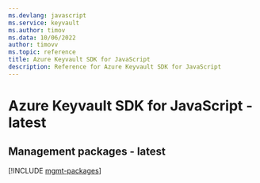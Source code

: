 ```yaml
---
ms.devlang: javascript
ms.service: keyvault
ms.author: timov
ms.data: 10/06/2022
author: timovv
ms.topic: reference
title: Azure Keyvault SDK for JavaScript
description: Reference for Azure Keyvault SDK for JavaScript
---
```

# Azure Keyvault SDK for JavaScript - latest

## Management packages - latest
[!INCLUDE [mgmt-packages](keyvault-mgmt-index.md)]